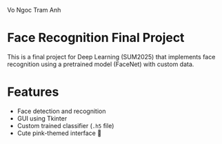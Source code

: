 Vo Ngoc Tram Anh

# Face Recognition Final Project

This is a final project for Deep Learning (SUM2025) that implements face recognition using a pretrained model (FaceNet) with custom data.

# Features
- Face detection and recognition
- GUI using Tkinter
- Custom trained classifier (`.h5` file)
- Cute pink-themed interface 🌸
